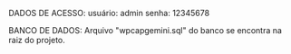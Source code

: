 DADOS DE ACESSO:
usuário: admin
senha: 12345678

BANCO DE DADOS:
Arquivo "wpcapgemini.sql" do banco se encontra na raiz do projeto.
